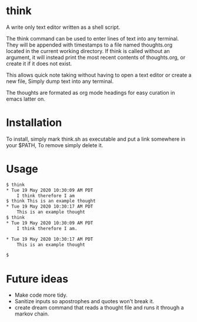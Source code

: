 # think
A write only text editor written as a shell script.

The think command can be used to enter lines of text into any terminal.
They will be appended with timestamps to a file named thoughts.org located in the current working directory.
If think is called without an argument, it will instead print the most recent contents of thoughts.org, or create it if it does not exist.

This allows quick note taking without having to open a text editor or create a new file, Simply dump text into any terminal.

The thoughts are formated as org mode headings for easy curation in emacs latter on.

# Installation
To install, simply mark think.sh as executable and put a link somewhere in your $PATH, To remove simply delete it.

# Usage
```bash
$ think
* Tue 19 May 2020 10:30:09 AM PDT
	I think therefore I am
$ think This is an example thought
* Tue 19 May 2020 10:30:17 AM PDT
	This is an example thought
$ think       
* Tue 19 May 2020 10:30:09 AM PDT
	I think therefore I am.

* Tue 19 May 2020 10:30:17 AM PDT
	This is an example thought

$
```
# Future ideas

* Make code more tidy.
* Sanitize inputs so apostrophes and quotes won't break it.
* create dream command that reads a thought file and runs it through a markov chain.